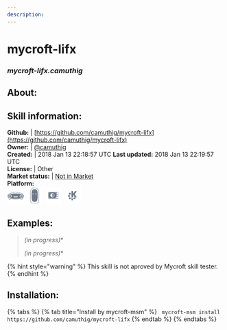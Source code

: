 ```yaml
---  
description:   
---  
```

# mycroft-lifx  
### _mycroft-lifx.camuthig_  
## About:  


## Skill information:  
**Github:** | [https://github.com/camuthig/mycroft-lifx](https://github.com/camuthig/mycroft-lifx)  
**Owner:** | [@camuthig](https://github.com/camuthig)  
**Created:** | 2018 Jan 13 22:18:57 UTC  **Last updated:** 2018 Jan 13 22:19:57 UTC  
**License:** | Other  
**Market status:** | [Not in Market](https://market.mycroft.ai/skill/)  
**Platform:**  
 ![](../.gitbook/assets/mark-1-icon.png)  ![](../.gitbook/assets/mark-2-icon.png)  ![](../.gitbook/assets/picroft-icon.png)  ![](../.gitbook/assets/kde.png)   
## Examples:  
> *(in progress)**  
>   
> *(in progress)**  
>   
  
{% hint style="warning" %}
This skill is not aproved by Mycroft skill tester.
{% endhint %}
    
## Installation:  
{% tabs %}
{% tab title="Install by mycroft-msm" %}
``` mycroft-msm install https://github.com/camuthig/mycroft-lifx```
{% endtab %}
  {% endtabs %}
  